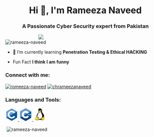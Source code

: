 <h1 align="center">Hi 👋, I'm Rameeza Naveed</h1>
<h3 align="center">A Passionate Cyber Security expert from Pakistan</h3>

<img align="right" width="400" src="![Uploading image.png…]()">




<p align="left"> <img src="https://komarev.com/ghpvc/?username=rameeza-naveed&label=Profile%20views&color=0e75b6&style=flat" alt="rameeza-naveed" /> </p>

- 🌱 I’m currently learning **Penetration Testing & Ethical HACKING**

- Fun Fact **I think I am funny**

<h3 align="left">Connect with me:</h3>
<p align="left">
<a href="https://linkedin.com/in/romeeza-naveed" target="blank"><img align="center" src="https://raw.githubusercontent.com/rahuldkjain/github-profile-readme-generator/master/src/images/icons/Social/linked-in-alt.svg" alt="romeeza-naveed" height="30" width="40" /></a>
<a href="https://instagram.com/chrameezanaveed" target="blank"><img align="center" src="https://raw.githubusercontent.com/rahuldkjain/github-profile-readme-generator/master/src/images/icons/Social/instagram.svg" alt="chrameezanaveed" height="30" width="40" /></a>
</p>

<h3 align="left">Languages and Tools:</h3>
<p align="left"> <a href="https://www.cprogramming.com/" target="_blank" rel="noreferrer"> <img src="https://raw.githubusercontent.com/devicons/devicon/master/icons/c/c-original.svg" alt="c" width="40" height="40"/> </a> <a href="https://www.w3schools.com/cpp/" target="_blank" rel="noreferrer"> <img src="https://raw.githubusercontent.com/devicons/devicon/master/icons/cplusplus/cplusplus-original.svg" alt="cplusplus" width="40" height="40"/> </a> <a href="https://www.linux.org/" target="_blank" rel="noreferrer"> <img src="https://raw.githubusercontent.com/devicons/devicon/master/icons/linux/linux-original.svg" alt="linux" width="40" height="40"/> </a> </p>

<p>&nbsp;<img align="center" src="https://github-readme-stats.vercel.app/api?username=rameeza-naveed&show_icons=true&locale=en" alt="rameeza-naveed" /></p>

